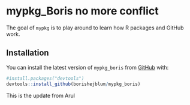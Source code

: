 
<!-- README.md is generated from README.Rmd. Please edit that file -->

# mypkg\_Boris no more conflict

<!-- badges: start -->

<!-- badges: end -->

The goal of `mypkg` is to play around to learn how R packages and GitHub
work.

## Installation

You can install the latest version of `mypkg_boris` from
[GitHub](https://github.com/borishejblum/mypkg_boris) with:

``` r
#install.packages("devtools")
devtools::install_github(borishejblum/mypkg_boris)
```

This is the update from Arul
